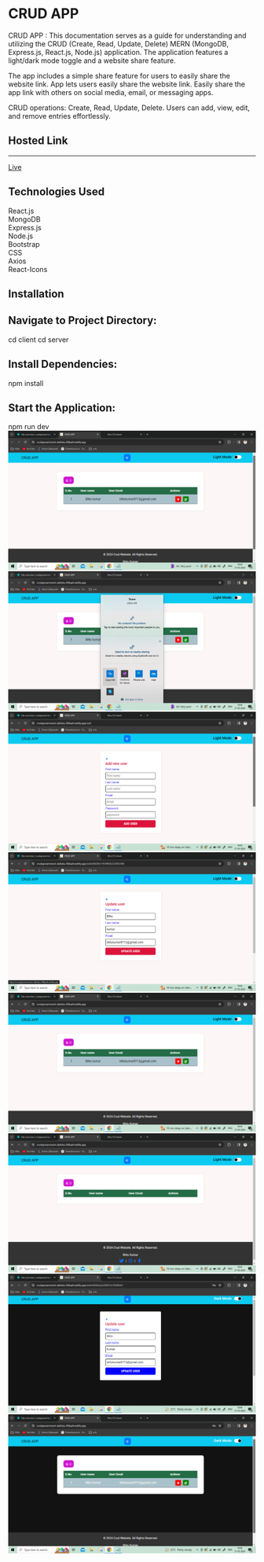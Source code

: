 # <h1>CRUD APP</h1>
CRUD APP :
This documentation serves as a guide for understanding and utilizing the CRUD (Create, Read, Update, Delete) MERN (MongoDB, Express.js, React.js, Node.js) application. The application features a light/dark mode toggle and a website share feature.

The app includes a simple share feature for users to easily share the website link.
App lets users easily share the website link.
Easily share the app link with others on social media, email, or messaging apps.

CRUD operations: Create, Read, Update, Delete. Users can add, view, edit, and remove entries effortlessly.
<h2>Hosted Link</h2>
<hr>
<a href="https://crudapreeminent-daifuku-f68aa4.netlify.app/">Live</a>
<h2>Technologies Used</h2>
React.js<br>
MongoDB<br>
Express.js<br>
Node.js<br>
Bootstrap<br>
CSS<br>
Axios<br>
React-Icons<br>

<h2>Installation</h2>
<h2>Navigate to Project Directory:</h2>
cd client
cd server
<h2>Install Dependencies:</h2>
npm install
<h2>Start the Application:</h2>
npm run dev

<img src="https://github.com/Bittu121/client/blob/main/1.png">
<img src="https://github.com/Bittu121/client/blob/main/2.png">
<img src="https://github.com/Bittu121/client/blob/main/3.png">
<img src="https://github.com/Bittu121/client/blob/main/4.png">
<img src="https://github.com/Bittu121/client/blob/main/5.png">
<img src="https://github.com/Bittu121/client/blob/main/6.png">
<img src="https://github.com/Bittu121/client/blob/main/7.png">
<img src="https://github.com/Bittu121/client/blob/main/9.png">
